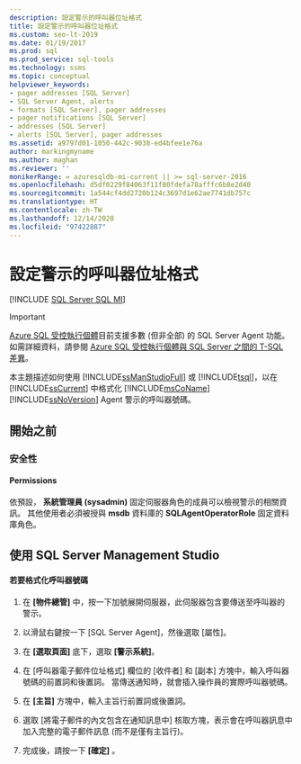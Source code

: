 ```yaml
---
description: 設定警示的呼叫器位址格式
title: 設定警示的呼叫器位址格式
ms.custom: seo-lt-2019
ms.date: 01/19/2017
ms.prod: sql
ms.prod_service: sql-tools
ms.technology: ssms
ms.topic: conceptual
helpviewer_keywords:
- pager addresses [SQL Server]
- SQL Server Agent, alerts
- formats [SQL Server], pager addresses
- pager notifications [SQL Server]
- addresses [SQL Server]
- alerts [SQL Server], pager addresses
ms.assetid: a9797d01-1050-442c-9038-ed4bfee1e76a
author: markingmyname
ms.author: maghan
ms.reviewer: ''
monikerRange: = azuresqldb-mi-current || >= sql-server-2016
ms.openlocfilehash: d5df0229f84063f11f80fdefa78afffc6b8e2d40
ms.sourcegitcommit: 1a544cf4dd2720b124c3697d1e62ae7741db757c
ms.translationtype: HT
ms.contentlocale: zh-TW
ms.lasthandoff: 12/14/2020
ms.locfileid: "97422887"
---
```

# <a name="format-pager-addresses-for-alerts"></a>設定警示的呼叫器位址格式
[!INCLUDE [SQL Server SQL MI](../../includes/applies-to-version/sql-asdbmi.md)]

> [!IMPORTANT]  
> [Azure SQL 受控執行個體](/azure/sql-database/sql-database-managed-instance)目前支援多數 (但非全部) 的 SQL Server Agent 功能。 如需詳細資料，請參閱 [Azure SQL 受控執行個體與 SQL Server 之間的 T-SQL 差異](/azure/sql-database/sql-database-managed-instance-transact-sql-information#sql-server-agent)。

本主題描述如何使用 [!INCLUDE[ssManStudioFull](../../includes/ssmanstudiofull-md.md)] 或 [!INCLUDE[tsql](../../includes/tsql-md.md)]，以在 [!INCLUDE[ssCurrent](../../includes/sscurrent-md.md)] 中格式化 [!INCLUDE[msCoName](../../includes/msconame_md.md)] [!INCLUDE[ssNoVersion](../../includes/ssnoversion-md.md)] Agent 警示的呼叫器號碼。  
## <a name="before-you-begin"></a><a name="BeforeYouBegin"></a>開始之前  
  
### <a name="security"></a><a name="Security"></a>安全性  
  
#### <a name="permissions"></a><a name="Permissions"></a>Permissions  
依預設， **系統管理員 (sysadmin)** 固定伺服器角色的成員可以檢視警示的相關資訊。 其他使用者必須被授與 **msdb** 資料庫的 **SQLAgentOperatorRole** 固定資料庫角色。  
  
## <a name="using-sql-server-management-studio"></a><a name="SSMSProcedure"></a>使用 SQL Server Management Studio  
  
#### <a name="to-format-pager-addresses"></a>若要格式化呼叫器號碼  
  
1.  在 **[物件總管]** 中，按一下加號展開伺服器，此伺服器包含要傳送至呼叫器的警示。  
  
2.  以滑鼠右鍵按一下 [SQL Server Agent]，然後選取 [屬性]。  
  
3.  在 **[選取頁面]** 底下，選取 **[警示系統]**。  
  
4.  在 [呼叫器電子郵件位址格式] 欄位的 [收件者] 和 [副本] 方塊中，輸入呼叫器號碼的前置詞和後置詞。 當傳送通知時，就會插入操作員的實際呼叫器號碼。  
  
5.  在 **[主旨]** 方塊中，輸入主旨行前置詞或後置詞。  
  
6.  選取 [將電子郵件的內文包含在通知訊息中] 核取方塊，表示會在呼叫器訊息中加入完整的電子郵件訊息 (而不是僅有主旨行)。  
  
7.  完成後，請按一下 **[確定]** 。  
